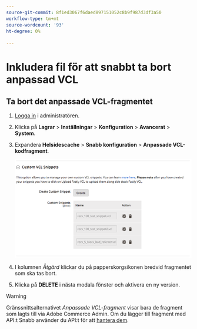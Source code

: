 ```yaml
---
source-git-commit: 8f1ed3067f6daed897151052c8b9f987d3df3a50
workflow-type: tm+mt
source-wordcount: '93'
ht-degree: 0%

---
```

# Inkludera fil för att snabbt ta bort anpassad VCL

## Ta bort det anpassade VCL-fragmentet

1. [Logga in](/help/get-started/onboarding.md#access-your-admin-panel) i administratören.

1. Klicka på **Lagrar** > **Inställningar** > **Konfiguration** > **Avancerat** > **System**.

1. Expandera **Helsidescache** > **Snabb konfiguration** > **Anpassade VCL-kodfragment**.

   ![Hantera anpassade VCL-fragment](/help/assets/cdn/fastly-manage-snippets.png)

1. I kolumnen _Åtgärd_ klickar du på papperskorgsikonen bredvid fragmentet som ska tas bort.

1. Klicka på **DELETE** i nästa modala fönster och aktivera en ny version.

>[!WARNING]
>
>Gränssnittsalternativet _Anpassade VCL-fragment_ visar bara de fragment som lagts till via Adobe Commerce Admin. Om du lägger till fragment med API:t Snabb använder du API:t för att [hantera dem](/help/cloud-guide/cdn/fastly-vcl-custom-snippets.md#manage-vcl-using-the-api).
